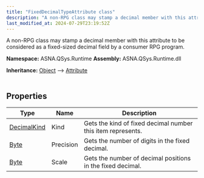 ```yaml
---
title: "FixedDecimalTypeAttribute class"
description: "A non-RPG class may stamp a decimal member with this attribute to be considered as a fixed-sized decimal field by a consumer RPG program. "
last_modified_at: 2024-07-29T23:19:52Z
---
```


A non-RPG class may stamp a decimal member with this attribute to be considered as a fixed-sized decimal field by a consumer RPG program.

**Namespace:** ASNA.QSys.Runtime
**Assembly:** ASNA.QSys.Runtime.dll

**Inheritance:** [Object](https://docs.microsoft.com/en-us/dotnet/api/system.object) --> [Attribute](https://docs.microsoft.com/en-us/dotnet/api/system.attribute)
<br>
<br>

## Properties

| Type | Name | Description
| --- | --- | --- 
| [DecimalKind](/reference/runtime/qsys-runtime/decimal-kind.html) | Kind | Gets the kind of fixed decimal number this item represents. |
| [Byte](https://docs.microsoft.com/en-us/dotnet/api/system.byte) | Precision | Gets the number of digits in the fixed decimal. |
| [Byte](https://docs.microsoft.com/en-us/dotnet/api/system.byte) | Scale | Gets the number of decimal positions in the fixed decimal. |
